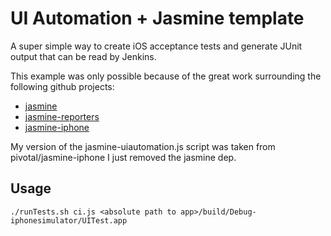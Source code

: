 UI Automation + Jasmine template
================================
A super simple way to create iOS acceptance tests and generate JUnit output that can be read by Jenkins.

This example was only possible because of the great work surrounding the following github projects:

* [jasmine](https://github.com/pivotal/jasmine)
* [jasmine-reporters](https://github.com/larrymyers/jasmine-reporters)
* [jasmine-iphone](https://github.com/pivotal/jasmine-iphone)

My version of the jasmine-uiautomation.js script was taken from pivotal/jasmine-iphone I just removed the jasmine dep.

Usage
-----

    ./runTests.sh ci.js <absolute path to app>/build/Debug-iphonesimulator/UITest.app


